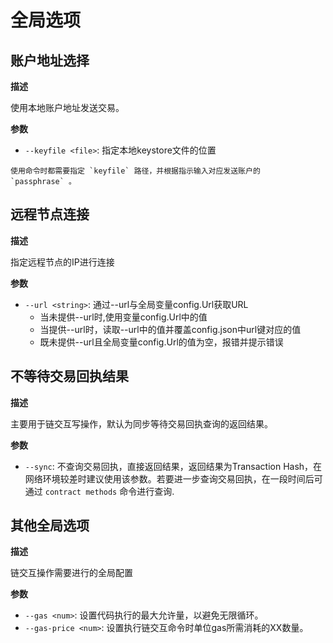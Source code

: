 # 全局选项

## 账户地址选择

**描述**

使用本地账户地址发送交易。

**参数**

-   `--keyfile <file>`: 指定本地keystore文件的位置

```{note}
使用命令时都需要指定 `keyfile` 路径，并根据指示输入对应发送账户的
`passphrase` 。
```

## 远程节点连接

**描述**

指定远程节点的IP进行连接

**参数**

-   `--url <string>`: 通过--url与全局变量config.Url获取URL
    -   当未提供--url时,使用变量config.Url中的值
    -   当提供--url时，读取--url中的值并覆盖config.json中url键对应的值
    -   既未提供--url且全局变量config.Url的值为空，报错并提示错误

## 不等待交易回执结果

**描述**

主要用于链交互写操作，默认为同步等待交易回执查询的返回结果。

**参数**

-   `--sync`: 不查询交易回执，直接返回结果，返回结果为Transaction
    Hash，在网络环境较差时建议使用该参数。若要进一步查询交易回执，在一段时间后可通过
    `contract methods` 命令进行查询.

## 其他全局选项

**描述**

链交互操作需要进行的全局配置

**参数**

-   `--gas <num>`: 设置代码执行的最大允许量，以避免无限循环。
-   `--gas-price <num>`: 设置执行链交互命令时单位gas所需消耗的XX数量。
